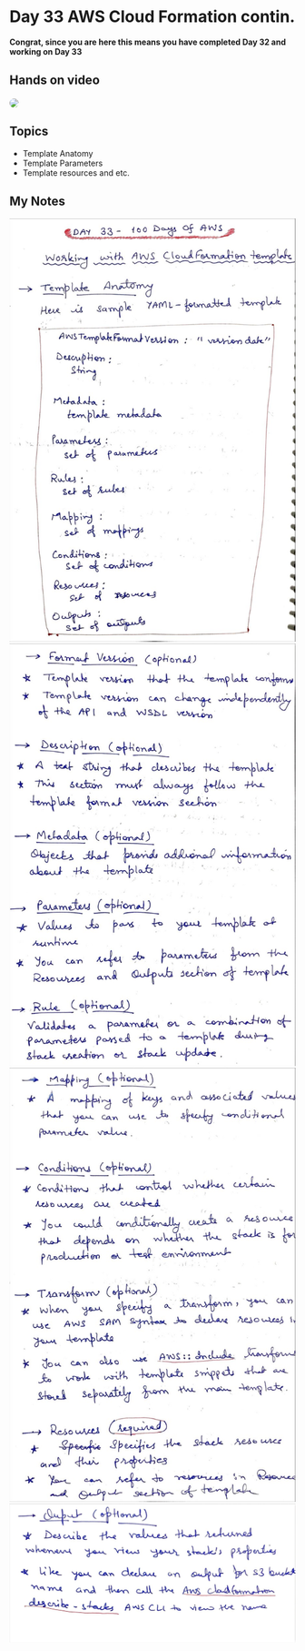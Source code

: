 # Day 33 AWS Cloud Formation contin.

**Congrat, since you are here this means you have completed Day 32 and working on Day 33**

## Hands on video
<a href="https://youtu.be/X9LRapLpWOQ">
<img src="https://i3.ytimg.com/vi/X9LRapLpWOQ/hqdefault.jpg" align="center" width="200" style="border-radius:40px" />
</a>

## Topics
  - Template Anatomy
  - Template Parameters
  - Template resources and etc.

## My Notes
  ![1](./images/4f6e9ead3e1de9d12fd7a45f7ab977ff829194a2.jpeg)
  ![2](./images/b97eef076cf471ee3b01994d641ed803d2381b3d.jpeg)
  ![3](./images/25cdbfdd0139f1c0c85a99a1cb87a38274bfa4b7.jpeg)
  ![4](./images/9ca92e3bad8088299f732dc257c8e982968255df.jpeg)

